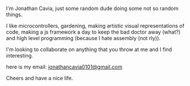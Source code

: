 I'm Jonathan Cavia, just some random dude doing some not so random things. 

I like microcontrollers, gardening, making artistic visual representations of code, making a js framework a day to keep the bad doctor away (what?) and high level programming (because I hate assembly (not rly)).

I'm looking to collaborate on anything that you throw at me and I find interesting.

here is my email: jonathancavia0101@gmail.com
  
Cheers and have a nice life.
  
<!---
jonathanc0101/jonathanc0101 is a ✨ special ✨ repository because its `README.md` (this file) appears on your GitHub profile.
You can click the Preview link to take a look at your changes.
--->
